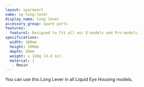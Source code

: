 ```yaml
---
layout: sparepart
name: sp-long-lever
display_name: long lever
accessory_group: spare parts
features:
  feature1: Designed to fit all our E-models and Pro-models.
specifications:
  width: 100mm
  height: 100mm
  depth: 30mm
  weight: ± 120g (4.4 oz).
  material: |
   - Resin
---
```

You can use this Long Lever in all Liquid Eye Housing models.
